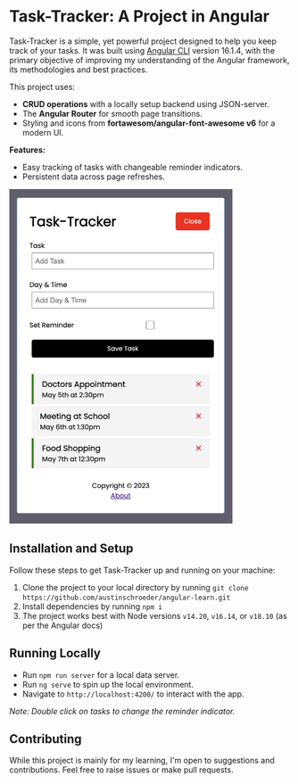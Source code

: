 # Task-Tracker: A Project in Angular

Task-Tracker is a simple, yet powerful project designed to help you keep track of your tasks. It was built using [Angular CLI](https://github.com/angular/angular-cli) version 16.1.4, with the primary objective of improving my understanding of the Angular framework, its methodologies and best practices.

This project uses:

- **CRUD operations** with a locally setup backend using JSON-server.
- The **Angular Router** for smooth page transitions.
- Styling and icons from **fortawesom/angular-font-awesome v6** for a modern UI.

**Features:**

- Easy tracking of tasks with changeable reminder indicators.
- Persistent data across page refreshes.

<!-- ![](images/screenshot.png) -->
<img src="images/screenshot.png" width="400" height="600">

## Installation and Setup

Follow these steps to get Task-Tracker up and running on your machine:

1. Clone the project to your local directory by running `git clone https://github.com/austinschroeder/angular-learn.git`
2. Install dependencies by running `npm i`
3. The project works best with Node versions `v14.20`, `v16.14`, or `v18.10` (as per the Angular docs)

## Running Locally

- Run `npm run server` for a local data server.
- Run `ng serve` to spin up the local environment.
- Navigate to `http://localhost:4200/` to interact with the app.

_Note: Double click on tasks to change the reminder indicator._

## Contributing

While this project is mainly for my learning, I'm open to suggestions and contributions. Feel free to raise issues or make pull requests.
